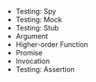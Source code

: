 * Testing: Spy
* Testing: Mock
* Testing: Stub
* Argument
* Higher-order Function
* Promise
* Invocation
* Testing: Assertion

